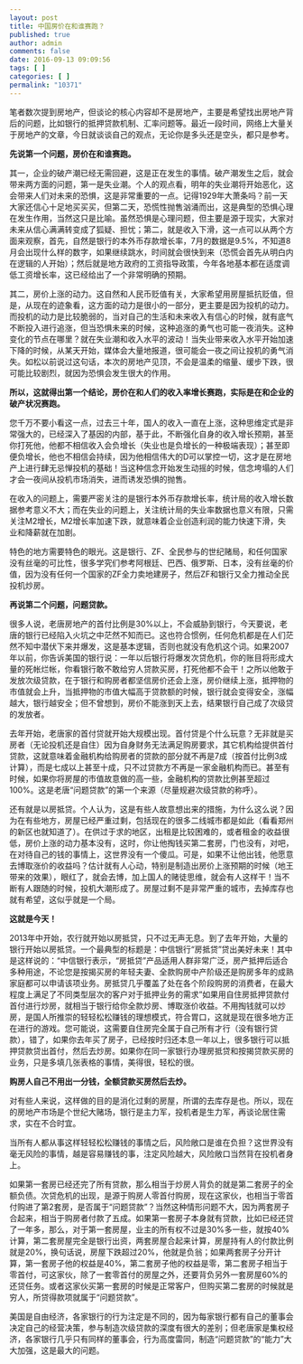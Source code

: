 ```yaml
---
layout: post
title: 中国房价在和谁赛跑？
published: true
author: admin
comments: false
date: 2016-09-13 09:09:56
tags: [ ]
categories: [ ]
permalink: "10371"
---
```

笔者数次提到房地产，但谈论的核心内容却不是房地产，主要是希望找出房地产背后的问题，比如银行的抵押贷款机制、汇率问题等。最近一段时间，网络上大量关于房地产的文章，今日就谈谈自己的观点，无论你是多头还是空头，都只是参考。

**先说第一个问题，房价在和谁赛跑。**

其一，企业的破产潮已经无需回避，这是正在发生的事情。破产潮发生之后，就会带来两方面的问题，第一是失业潮。个人的观点看，明年的失业潮将开始恶化，这会带来人们对未来的恐惧，这是非常重要的一点。记得1929年大萧条吗？前一天大家还信心十足地买买买，但第二天，恐慌性抛售汹涌而出，这是典型的恐惧心理在发生作用，当然这只是比喻。虽然恐惧是心理问题，但主要是源于现实，大家对未来从信心满满转变成了狐疑、担忧；第二，就是收入下滑，这一点可以从两个方面来观察，首先，自然是银行的本外币存款增长率，7月的数据是9.5%，不知道8月会出现什么样的数字，如果继续跳水，时间就会很快到来（恐慌会首先从明白内在逻辑的人开始）；然后就是地方政府的工资指导政策，今年各地基本都在适度调低工资增长率，这已经给出了一个非常明确的预期。

其二，房价上涨的动力。这自然和人民币贬值有关，大家希望用房屋抵抗贬值，但是，从现在的迹象看，这方面的动力是很小的一部分，更主要是因为投机的动力。而投机的动力是比较脆弱的，当对自己的生活和未来收入有信心的时候，就有底气不断投入进行追涨，但当恐惧未来的时候，这种追涨的勇气也可能一夜消失。这种变化的节点在哪里？就在失业潮和收入水平的波动！当失业带来收入水平开始加速下降的时候，从某天开始，媒体会大量地报道，很可能会一夜之间让投机的勇气消失。如松以前说过这句话，本次的房地产见顶，不会是温柔的缩量、缓步下跌，很可能比较剧烈，就因为恐惧会发生很大的作用。

**所以，这就得出第一个结论，房价在和人们的收入率增长赛跑，实际是在和企业的破产状况赛跑。**

您千万不要小看这一点，过去三十年，国人的收入一直在上涨，这种思维定式是非常强大的，已经深入了基因的内部，基于此，不断强化自身的收入增长预期，甚至你打死他，他都不相信收入会负增长（失业也是负增长的一种极端表现）；甚至即便负增长，他也不相信会持续，因为他相信伟大的D可以掌控一切，这才是在房地产上进行肆无忌惮投机的基础！当这种信念开始发生动摇的时候，信念垮塌的人们才会一夜间从投机市场消失，进而诱发恐惧的抛售。

在收入的问题上，需要严密关注的是银行本外币存款增长率，统计局的收入增长数据参考意义不大；而在失业的问题上，关注统计局的失业率数据也意义有限，只需关注M2增长，M2增长率加速下跌，就意味着企业创造利润的能力快速下滑，失业和降薪就在加剧。

特色的地方需要特色的眼光。这是银行、ZF、全民参与的世纪赌局，和任何国家没有丝毫的可比性，很多学究们参考阿根廷、巴西、俄罗斯、日本，没有丝毫的价值，因为没有任何一个国家的ZF全力卖地建房子，然后ZF和银行又全力推动全民投机炒房。
  
**再说第二个问题，问题贷款。**

很多人说，老唐房地产的首付比例是30%以上，不会威胁到银行，今天要说，老唐的银行已经陷入火坑之中茫然不知而已。这也符合惯例，任何危机都是在人们茫然不知中潜伏下来并爆发，这是基本逻辑，否则也就没有危机这个词。如果2007年以前，你告诉美国的银行说：一年以后银行将爆发次贷危机，你的账目将形成大量的死帐烂帐，你看银行敢不敢给穷人贷款买房，打死他都不会干！之所以他敢于发放次级贷款，在于银行和购房者都坚信房价还会上涨，房价继续上涨，抵押物的市值就会上升，当抵押物的市值大幅高于贷款额的时候，银行就会变得安全，涨幅越大，银行越安全；但不曾想到，房价不能涨到天上去，结果银行自己成了次级贷的发放者。

去年开始，老唐家的首付贷就开始大规模出现。首付贷是个什么玩意？无非就是买房者（无论投机还是自住）因为自身财务无法满足购房要求，其它机构给提供首付贷款，这就意味着金融机构给购房者的贷款的部分就不再是7成（按首付比例3成计算），而是七成以上甚至十成，只不过贷款方不再是一家金融机构而已。甚至有时候，如果你将房屋的市值故意做的高一些，金融机构的贷款比例甚至超过100%。这是老唐“问题贷款”的第一个来源（尽量规避次级贷款的称呼）。

还有就是以房抵贷。个人认为，这是有些人故意想出来的措施，为什么这么说？因为在有些地方，房屋已经严重过剩，包括现在的很多二线城市都是如此（看看郑州的新区也就知道了）。在供过于求的地区，出租是比较困难的，或者租金的收益很低，房价上涨的动力基本没有，这时，你让他掏钱买第二套房，门也没有，对吧，在对待自己的钱的事情上，这世界没有一个傻瓜。可是，如果不让他出钱，他愿意去博取涨价的收益吗？估计就有人心动，特别是制造出房价上涨预期的时候（地王带来的效果），眼红了，就会去博，加上国人的赌徒思维，就会有人这样干！当不断有人跟随的时候，投机大潮形成了。房屋过剩不是非常严重的城市，去掉库存也就有希望，这似乎就是一个局。

**这就是今天！**

2013年中开始，农行就开始以房抵贷，只不过无声无息。到了去年开始，大量的银行开始以房抵贷。一个最典型的标题是：中信银行“房抵贷”贷出美好未来！其中是这样说的：“中信银行表示，“房抵贷”产品适用人群非常广泛，房产抵押后适合多种用途，不论您是按揭买房的年轻夫妻、全款购房中产阶级还是购房多年的成熟家庭都可以申请该项业务。房抵贷几乎覆盖了处在各个阶段购房的消费者，在最大程度上满足了不同类型层次的客户对于抵押业务的需求”如果用自住房抵押贷款付首付进行炒房，就相当于银行给你全款炒房、博取涨价收益。不用掏钱就可以炒房，是国人所推崇的轻轻松松赚钱的理想模式，符合胃口，这就是现在很多地方正在进行的游戏。您可能说，这需要自住房完全属于自己所有才行（没有银行贷款），错了，如果你去年买了房子，已经按时归还本息一年以上，很多银行可以抵押贷款贷出首付，然后去炒房。如果你在同一家银行办理房抵贷和按揭贷款买房的业务，只是多填几张表格的事情，美得很，轻松的很。

**购房人自己不用出一分钱，全额贷款买房然后去炒。**

对有些人来说，这样做的目的是消化过剩的房屋，所谓的去库存是也。所以，现在的房地产市场是个世纪大赌场，银行是主力军，投机者是生力军，再谈论居住需求，实在不合时宜。

当所有人都从事这样轻轻松松赚钱的事情之后，风险敞口是谁在负担？这世界没有毫无风险的事情，越是容易赚钱的事，注定风险越大，风险敞口当然背在投机者身上。

如果第一套房已经还完了所有贷款，那么相当于炒房人背负的就是第二套房子的全额负债。次贷危机的出现，是源于购房人零首付购房，现在这家伙，也相当于零首付购进了第2套房，是否属于“问题贷款”？当然这种情形问题不大，因为两套房子合起来，相当于购房者付款了五成。如果第一套房子本身就有贷款，比如已经还贷了一年多，那么，对于第一套房屋，业主的所有权不过是30%多一些，就按40%计算，第二套房屋完全是银行出资，两套房屋合起来计算，房屋持有人的付款比例就是20%，换句话说，房屋下跌超过20%，他就是负翁；如果两套房子分开计算，第一套房子他的权益是40%，第二套房子他的权益是零，第二套房子相当于零首付，可这家伙，除了一套零首付的房屋之外，还要背负另外一套房屋60%的还贷任务。或者这家伙买第一套房的时候是正常客户，但购买第二套房的时候就是穷人，所贷得款项就属于“问题贷款”。

美国是自由经济，各家银行的行为注定是不同的，因为每家银行都有自己的董事会决定自己的经营决策，参与制造次级贷款的深度有很大的差别；但老唐家是集权经济，各家银行几乎只有同样的董事会，行为高度雷同，制造“问题贷款”的“能力”大大加强，这是最大的问题。

&nbsp;

&nbsp;